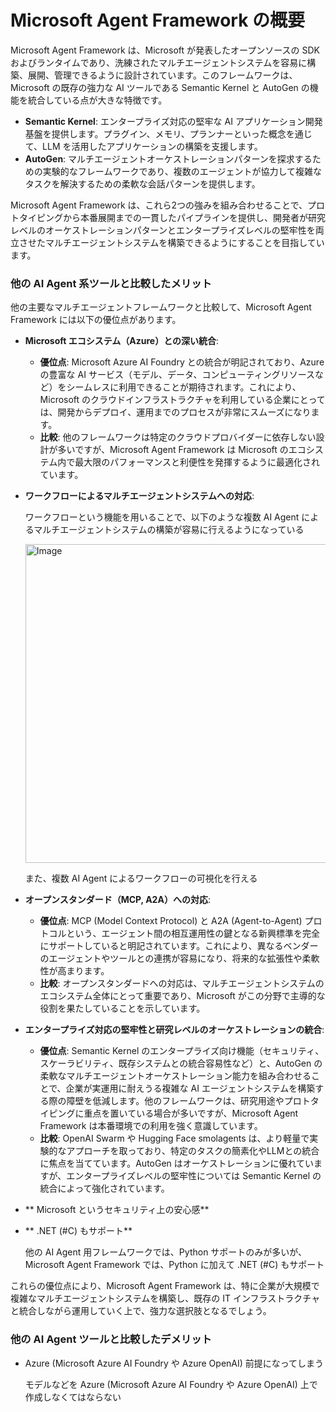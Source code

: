 # Microsoft Agent Framework の概要

Microsoft Agent Framework は、Microsoft が発表したオープンソースの SDK およびランタイムであり、洗練されたマルチエージェントシステムを容易に構築、展開、管理できるように設計されています。このフレームワークは、Microsoft の既存の強力な AI ツールである Semantic Kernel と AutoGen の機能を統合している点が大きな特徴です。

*   **Semantic Kernel**: エンタープライズ対応の堅牢な AI アプリケーション開発基盤を提供します。プラグイン、メモリ、プランナーといった概念を通じて、LLM を活用したアプリケーションの構築を支援します。
*   **AutoGen**: マルチエージェントオーケストレーションパターンを探求するための実験的なフレームワークであり、複数のエージェントが協力して複雑なタスクを解決するための柔軟な会話パターンを提供します。

Microsoft Agent Framework は、これら2つの強みを組み合わせることで、プロトタイピングから本番展開までの一貫したパイプラインを提供し、開発者が研究レベルのオーケストレーションパターンとエンタープライズレベルの堅牢性を両立させたマルチエージェントシステムを構築できるようにすることを目指しています。

### 他の AI Agent 系ツールと比較したメリット

他の主要なマルチエージェントフレームワークと比較して、Microsoft Agent Framework には以下の優位点があります。

- **Microsoft エコシステム（Azure）との深い統合**:
    *   **優位点**: Microsoft Azure AI Foundry との統合が明記されており、Azure の豊富な AI サービス（モデル、データ、コンピューティングリソースなど）をシームレスに利用できることが期待されます。これにより、Microsoft のクラウドインフラストラクチャを利用している企業にとっては、開発からデプロイ、運用までのプロセスが非常にスムーズになります。
    *   **比較**: 他のフレームワークは特定のクラウドプロバイダーに依存しない設計が多いですが、Microsoft Agent Framework は Microsoft のエコシステム内で最大限のパフォーマンスと利便性を発揮するように最適化されています。

- **ワークフローによるマルチエージェントシステムへの対応**:

    ワークフローという機能を用いることで、以下のような複数 AI Agent によるマルチエージェントシステムの構築が容易に行えるようになっている

    <img width="606" height="510" alt="Image" src="https://github.com/user-attachments/assets/970a94c9-eed4-494f-9fe7-645186dba991" />

    また、複数 AI Agent によるワークフローの可視化を行える

- **オープンスタンダード（MCP, A2A）への対応**:

    *   **優位点**: MCP (Model Context Protocol) と A2A (Agent-to-Agent) プロトコルという、エージェント間の相互運用性の鍵となる新興標準を完全にサポートしていると明記されています。これにより、異なるベンダーのエージェントやツールとの連携が容易になり、将来的な拡張性や柔軟性が高まります。
    *   **比較**: オープンスタンダードへの対応は、マルチエージェントシステムのエコシステム全体にとって重要であり、Microsoft がこの分野で主導的な役割を果たしていることを示しています。

- **エンタープライズ対応の堅牢性と研究レベルのオーケストレーションの統合**:
    *   **優位点**: Semantic Kernel のエンタープライズ向け機能（セキュリティ、スケーラビリティ、既存システムとの統合容易性など）と、AutoGen の柔軟なマルチエージェントオーケストレーション能力を組み合わせることで、企業が実運用に耐えうる複雑な AI エージェントシステムを構築する際の障壁を低減します。他のフレームワークは、研究用途やプロトタイピングに重点を置いている場合が多いですが、Microsoft Agent Framework は本番環境での利用を強く意識しています。
    *   **比較**: OpenAI Swarm や Hugging Face smolagents は、より軽量で実験的なアプローチを取っており、特定のタスクの簡素化やLLMとの統合に焦点を当てています。AutoGen はオーケストレーションに優れていますが、エンタープライズレベルの堅牢性については Semantic Kernel の統合によって強化されています。

- ** Microsoft というセキュリティ上の安心感**

- ** .NET (#C) もサポート**

    他の AI Agent 用フレームワークでは、Python サポートのみが多いが、Microsoft Agent Framework では、Python に加えて .NET (#C) もサポート

これらの優位点により、Microsoft Agent Framework は、特に企業が大規模で複雑なマルチエージェントシステムを構築し、既存の IT インフラストラクチャと統合しながら運用していく上で、強力な選択肢となるでしょう。

### 他の AI Agent ツールと比較したデメリット

- Azure (Microsoft Azure AI Foundry や Azure OpenAI) 前提になってしまう

    モデルなどを Azure (Microsoft Azure AI Foundry や Azure OpenAI) 上で作成しなくてはならない
